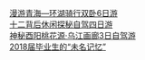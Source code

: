   
[漫游青海—环湖骑行双卧6日游](http://www.dianyue.me/archives/904/rdwxt7krvwntj4w0/)  
[十二背后休闲探秘自驾四日游](http://www.dianyue.me/archives/925/d0f2gtl3r4g4a2ub/)  
[神秘酉阳桃花源·乌江画廊3日自驾游](http://www.dianyue.me/archives/903/m528akeo2qhi6jpe/)  
[2018届毕业生的“未名记忆”](http://www.dianyue.me/archives/134/rnj3yqcjf5gohcwe/)